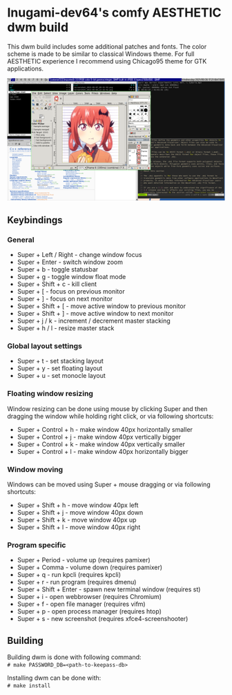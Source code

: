 # Inugami-dev64's comfy AESTHETIC dwm build

This dwm build includes some additional patches and fonts. The color scheme 
is made to be similar to classical Windows theme. For full AESTHETIC 
experience I recommend using Chicago95 theme for GTK applications.  

![](demo.png)

## Keybindings

### General

* Super + Left / Right - change window focus  
* Super + Enter - switch window zoom  
* Super + b - toggle statusbar
* Super + g - toggle window float mode  
* Super + Shift + c - kill client
* Super + [ - focus on previous monitor  
* Super + ] - focus on next monitor  
* Super + Shift + [ - move active window to previous monitor
* Super + Shift + ] - move active window to next monitor
* Super + j / k - increment / decrement master stacking
* Super + h / l - resize master stack


### Global layout settings

* Super + t - set stacking layout  
* Super + y - set floating layout  
* Super + u - set monocle layout  


### Floating window resizing

Window resizing can be done using mouse by clicking Super and then dragging the window
while holding right click, or via following shortcuts:  

* Super + Control + h - make window 40px horizontally smaller  
* Super + Control + j - make window 40px vertically bigger  
* Super + Control + k - make window 40px vertically smaller  
* Super + Control + l - make window 40px horizontally bigger  


### Window moving

Windows can be moved using Super + mouse dragging or via following shortcuts:  

* Super + Shift + h - move window 40px left
* Super + Shift + j - move window 40px down
* Super + Shift + k - move window 40px up
* Super + Shift + l - move window 40px right


### Program specific

* Super + Period - volume up (requires pamixer)  
* Super + Comma - volume down (requires pamixer)  
* Super + q - run kpcli (requires kpcli)
* Super + r - run program (requires dmenu)
* Super + Shift + Enter - spawn new terminal window (requires st)  
* Super + i - open webbrowser (requires Chromium)
* Super + f - open file manager (requires vifm)  
* Super + p - open process manager (requires htop)
* Super + s - new screenshot (requires xfce4-screenshooter)


## Building
Building dwm is done with following command:  
`# make PASSWORD_DB=<path-to-keepass-db>`  

Installing dwm can be done with:  
`# make install`
